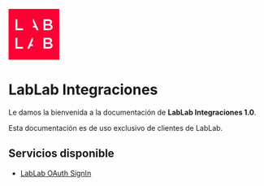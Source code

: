 ![LabLab](./doc/lablab.jpg)

# LabLab Integraciones

Le damos la bienvenida a la documentación de **LabLab Integraciones 1.0**.

Esta documentación es de uso exclusivo de clientes de LabLab.

## Servicios disponible

- [LabLab OAuth SignIn](./doc/oauth-signin/index.md)
